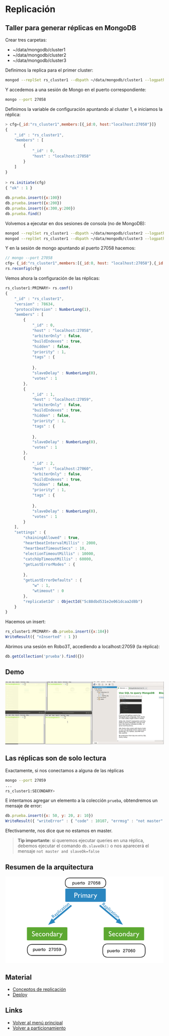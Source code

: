 
# Replicación

## Taller para generar réplicas en MongoDB

Crear tres carpetas:

* ~/data/mongodb/cluster1
* ~/data/mongodb/cluster2
* ~/data/mongodb/cluster3

Definimos la replica para el primer cluster:

```bash
mongod --replSet rs_cluster1 --dbpath ~/data/mongodb/cluster1 --logpath ~/data/mongodb/cluster1/log.cluster1 --port 27058 --smallfiles --oplogSize 50
```

Y accedemos a una sesión de Mongo en el puerto correspondiente:

```bash
mongo --port 27058
```

Definimos la variable de configuración apuntando al cluster 1, e iniciamos la réplica:

```js
> cfg={_id:"rs_cluster1",members:[{_id:0, host:"localhost:27058"}]}
{
	"_id" : "rs_cluster1",
	"members" : [
		{
			"_id" : 0,
			"host" : "localhost:27058"
		}
	]
}

> rs.initiate(cfg)
{ "ok" : 1 }
```

```js
db.prueba.insert({x:100})
db.prueba.insert({x:200})
db.prueba.insert({x:300,y:200})
db.prueba.find()
```

Volvemos a ejecutar en dos sesiones de consola (no de MongoDB):

```bash
mongod --replSet rs_cluster1 --dbpath ~/data/mongodb/cluster2 --logpath ~/data/mongodb/cluster2/log.cluster2 --port 27059 --smallfiles --oplogSize 50
mongod --replSet rs_cluster1 --dbpath ~/data/mongodb/cluster3 --logpath ~/data/mongodb/cluster3/log.cluster3 --port 27060 --smallfiles --oplogSize 50
```

Y en la sesión de mongo apuntando al puerto 27058 hacemos:

```js
// mongo --port 27058
cfg= {_id:"rs_cluster1",members:[{_id:0, host: "localhost:27058"},{_id:1,host: "localhost:27059"}, { _id:2, host: "localhost:27060" }]}
rs.reconfig(cfg)
```

Vemos ahora la configuración de las réplicas:

```js
rs_cluster1:PRIMARY> rs.conf()
{
	"_id" : "rs_cluster1",
	"version" : 78634,
	"protocolVersion" : NumberLong(1),
	"members" : [
		{
			"_id" : 0,
			"host" : "localhost:27058",
			"arbiterOnly" : false,
			"buildIndexes" : true,
			"hidden" : false,
			"priority" : 1,
			"tags" : {
				
			},
			"slaveDelay" : NumberLong(0),
			"votes" : 1
		},
		{
			"_id" : 1,
			"host" : "localhost:27059",
			"arbiterOnly" : false,
			"buildIndexes" : true,
			"hidden" : false,
			"priority" : 1,
			"tags" : {
				
			},
			"slaveDelay" : NumberLong(0),
			"votes" : 1
		},
		{
			"_id" : 2,
			"host" : "localhost:27060",
			"arbiterOnly" : false,
			"buildIndexes" : true,
			"hidden" : false,
			"priority" : 1,
			"tags" : {
				
			},
			"slaveDelay" : NumberLong(0),
			"votes" : 1
		}
	],
	"settings" : {
		"chainingAllowed" : true,
		"heartbeatIntervalMillis" : 2000,
		"heartbeatTimeoutSecs" : 10,
		"electionTimeoutMillis" : 10000,
		"catchUpTimeoutMillis" : 60000,
		"getLastErrorModes" : {
			
		},
		"getLastErrorDefaults" : {
			"w" : 1,
			"wtimeout" : 0
		},
		"replicaSetId" : ObjectId("5c88dbd531e2e061dcaa2d8b")
	}
}
```

Hacemos un insert:

```js
rs_cluster1:PRIMARY> db.prueba.insert({x:184})
WriteResult({ "nInserted" : 1 })
```

Abrimos una sesión en Robo3T, accediendo a localhost:27059 (la réplica):

```js
db.getCollection('prueba').find({})
```

## Demo

![image](../../images/replicacionMongo.gif)

## Las réplicas son de solo lectura

Exactamente, si nos conectamos a alguna de las réplicas

```bash
mongo --port 27059
...
rs_cluster1:SECONDARY> 
```

E intentamos agregar un elemento a la colección `prueba`, obtendremos un mensaje de error:

```js
db.prueba.insert({x: 50, y: 20, z: 10})
WriteResult({ "writeError" : { "code" : 10107, "errmsg" : "not master" } })
```

Efectivamente, nos dice que no estamos en master.

> **Tip importante**: si queremos ejecutar queries en una réplica, debemos ejecutar el comando `db.slaveOk()` o nos aparecerá el mensaje `not master and slaveOk=false`

## Resumen de la arquitectura

![](../../images/arquitecturaReplicaSetMongoDB.png)

## Material

* [Conceptos de replicación](https://docs.mongodb.com/manual/replication/)
* [Deploy](https://docs.mongodb.com/manual/tutorial/deploy-replica-set/)

## Links

* [Volver al menú principal](../../README.md)
* [Volver a particionamiento](../particionamiento.md)
